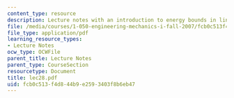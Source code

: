 ```yaml
---
content_type: resource
description: Lecture notes with an introduction to energy bounds in linear elasticity.
file: /media/courses/1-050-engineering-mechanics-i-fall-2007/fcb0c513f4d844b9e2593403f8b6eb47_lec28.pdf
file_type: application/pdf
learning_resource_types:
- Lecture Notes
ocw_type: OCWFile
parent_title: Lecture Notes
parent_type: CourseSection
resourcetype: Document
title: lec28.pdf
uid: fcb0c513-f4d8-44b9-e259-3403f8b6eb47
---
```

